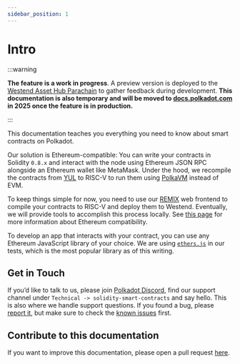 ```yaml
---
sidebar_position: 1
---
```


# Intro

:::warning

**The feature is a work in progress**. A preview version is deployed to the [Westend Asset Hub Parachain](https://wiki.polkadot.network/docs/maintain-networks#westend-asset-hub)
to gather feedback during development. **This documentation is also temporary and will be moved to [docs.polkadot.com](https://docs.polkadot.com/) in 2025 once the feature is in production.**

:::

This documentation teaches you everything you need to know about smart contracts on Polkadot.

Our solution is Ethereum-compatible: You can write your contracts in Solidity `0.8.x` and interact with the node
using Ethereum JSON RPC alongside an Ethereum wallet like MetaMask. Under the hood, we recompile the
contracts from [YUL](https://docs.soliditylang.org/en/latest/yul.html) to RISC-V to run them using [PolkaVM](https://wiki.polkadot.network/docs/learn-jam-chain#polkadot-virtual-machine-pvm) instead of EVM.

To keep things simple for now, you need to use our [REMIX](https://remix.polkadot.io) web frontend to compile
your contracts to RISC-V and deploy them to Westend. Eventually, we will provide tools to accomplish this process locally. See [this page](https://contracts.polkadot.io/differences_to_eth) for more information about Ethereum compatibility.

To develop an app that interacts with your contract, you can use any Ethereum JavaScript library of your choice. We
are using [`ethers.js`](https://ethers.org) in our tests, which is the most popular library as of this writing.

## Get in Touch

If you’d like to talk to us, please join [Polkadot Discord](https://discord.gg/polkadot), find our support channel under `Technical -> solidity-smart-contracts` and say hello.
This is also where we handle support questions. If you found a bug, please [report it](https://github.com/paritytech/contract-issues),
but make sure to check the [known issues](/known_issues) first.

## Contribute to this documentation

If you want to improve this documentation, please open a pull request [here](https://github.com/paritytech/contract-docs).
